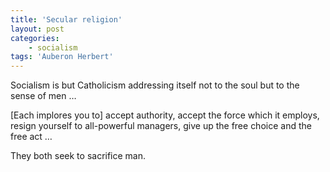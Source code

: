```yaml
---
title: 'Secular religion'
layout: post
categories:
    - socialism
tags: 'Auberon Herbert'
---
```


Socialism is but Catholicism addressing itself not to the soul but to the sense of men …  
   
\[Each implores you to\] accept authority, accept the force which it employs,  
resign yourself to all-powerful managers, give up the free choice and the free act …

They both seek to sacrifice man.